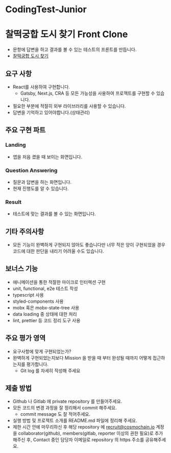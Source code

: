 # CodingTest-Junior

# 찰떡궁합 도시 찾기 Front Clone

- 문항에 답변을 하고 결과를 볼 수 있는 테스트의 프론트를 만듭니다.
- [찰떡궁합 도시 찾기](https://city.travelcode.kr)

## 요구 사항

- React를 사용하여 구현합니다.
  - Gatsby, Next.js, CRA 등 모든 가능성을 사용하여 프로젝트를 구현할 수 있습니다.
- 필요한 부분에 적절히 외부 라이브러리를 사용할 수 있습니다.
- 답변을 기억하고 있어야합니다.(상태관리)

## 주요 구현 파트

### Landing

- 앱을 처음 켰을 때 보이는 화면입니다.

### Question Answering

- 질문과 답변을 하는 화면입니다.
- 현재 진행도를 알 수 있습니다.

### Result

- 테스트에 맞는 결과를 볼 수 있는 화면입니다.

## 기타 주의사항

- 모든 기능이 완벽하게 구현되지 않아도 좋습니다만 너무 적은 양이 구현되었을 경우 코드에 대한 판단을
  내리기 어려울 수도 있습니다.

## 보너스 기능

- 애니메이션을 통한 적절한 마이크로 인터렉션 구현
- unit, functional, e2e 테스트 작성
- typescript 사용
- styled-components 사용
- mobx 혹은 mobx-state-tree 사용
- data loading 중 상태에 대한 처리
- lint, prettier 등 코드 정리 도구 사용

## 주요 평가 영역

- 요구사항에 맞게 구현되었는가?
- 완벽하게 구현되었는지보다 Mission 을 받을 때 부터 완성될 때까지 어떻게 접근하는지를 평가합니다.
  - Git log 를 자세히 작성해 주세요
  
## 제출 방법

- Github 나 Gitlab 에 private repository 를 만들어주세요.
- 모든 코드의 변경 과정을 잘 정리해서 commit 해주세요.
  - commit message 도 잘 적어주세요.
- 실행 방법 및 프로젝트 소개를 README.md 파일에 정리해 주세요.
- 제한 시간 안에 마무리하신 후 해당 repository 에 recruit@cosmochain.io 계정을 collaborator(github), members(gitlab, reporter 이상의 권한 필요)로 추가해주신 후, Contact 중인 담당자 이메일로 repository 의 https 주소를 공유해주세요.
